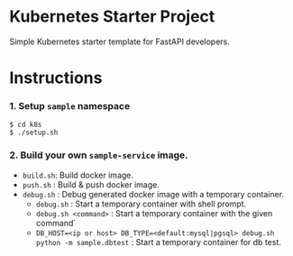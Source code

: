 Kubernetes Starter Project
==========================

Simple Kubernetes starter template for FastAPI developers.

# Instructions

### 1. Setup `sample` namespace
  ```
  $ cd k8s
  $ ./setup.sh
  ```

### 2. Build your own `sample-service` image.

- `build.sh`: Build docker image.
- `push.sh` : Build & push docker image.
- `debug.sh` : Debug generated docker image with a temporary container.
  - `debug.sh` : Start a temporary container with shell prompt.
  - `debug.sh <command>` : Start a temporary container with the given command`
  - `DB_HOST=<ip or host> DB_TYPE=<default:mysql|pgsql> debug.sh python -m sample.dbtest` 
     : Start a temporary container for db test.

